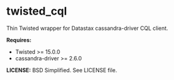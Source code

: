 # twisted_cql

Thin Twisted wrapper for Datastax cassandra-driver CQL client.

__Requires:__

* Twisted >= 15.0.0
* cassandra-driver >= 2.6.0	

__LICENSE:__ BSD Simplified. See LICENSE file.
